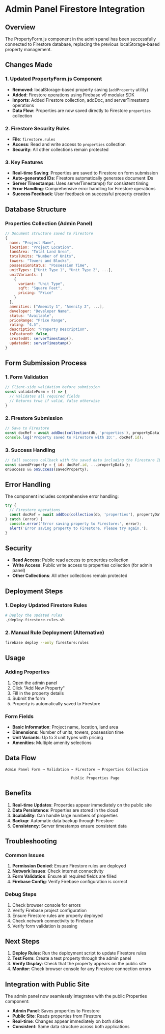 # Admin Panel Firestore Integration

## Overview
The PropertyForm.js component in the admin panel has been successfully connected to Firestore database, replacing the previous localStorage-based property management.

## Changes Made

### 1. Updated PropertyForm.js Component
- **Removed**: localStorage-based property saving (`addProperty` utility)
- **Added**: Firestore operations using Firebase v9 modular SDK
- **Imports**: Added Firestore collection, addDoc, and serverTimestamp operations
- **Data Flow**: Properties are now saved directly to Firestore `properties` collection

### 2. Firestore Security Rules
- **File**: `firestore.rules`
- **Access**: Read and write access to `properties` collection
- **Security**: All other collections remain protected

### 3. Key Features
- **Real-time Saving**: Properties are saved to Firestore on form submission
- **Auto-generated IDs**: Firestore automatically generates document IDs
- **Server Timestamps**: Uses serverTimestamp() for consistent timing
- **Error Handling**: Comprehensive error handling for Firestore operations
- **Success Feedback**: User feedback on successful property creation

## Database Structure

### Properties Collection (Admin Panel)
```javascript
// Document structure saved to Firestore
{
  name: "Project Name",
  location: "Project Location", 
  landArea: "Total Land Area",
  totalUnits: "Number of Units",
  towers: "Towers and Blocks",
  possessionStatus: "Possession Time",
  unitTypes: ["Unit Type 1", "Unit Type 2", ...],
  unitVariants: [
    {
      variant: "Unit Type",
      sqft: "Square Feet",
      pricing: "Price"
    }
  ],
  amenities: ["Amenity 1", "Amenity 2", ...],
  developer: "Developer Name",
  status: "Available",
  priceRange: "Price Range",
  rating: "4.5",
  description: "Property Description",
  isFeatured: false,
  createdAt: serverTimestamp(),
  updatedAt: serverTimestamp()
}
```

## Form Submission Process

### 1. Form Validation
```javascript
// Client-side validation before submission
const validateForm = () => {
  // Validates all required fields
  // Returns true if valid, false otherwise
}
```

### 2. Firestore Submission
```javascript
// Save to Firestore
const docRef = await addDoc(collection(db, 'properties'), propertyData);
console.log('Property saved to Firestore with ID:', docRef.id);
```

### 3. Success Handling
```javascript
// Call success callback with the saved data including the Firestore ID
const savedProperty = { id: docRef.id, ...propertyData };
onSuccess && onSuccess(savedProperty);
```

## Error Handling

The component includes comprehensive error handling:

```javascript
try {
  // Firestore operations
  const docRef = await addDoc(collection(db, 'properties'), propertyData);
} catch (error) {
  console.error('Error saving property to Firestore:', error);
  alert('Error saving property to Firestore. Please try again.');
}
```

## Security

- **Read Access**: Public read access to properties collection
- **Write Access**: Public write access to properties collection (for admin panel)
- **Other Collections**: All other collections remain protected

## Deployment Steps

### 1. Deploy Updated Firestore Rules
```bash
# Deploy the updated rules
./deploy-firestore-rules.sh
```

### 2. Manual Rule Deployment (Alternative)
```bash
firebase deploy --only firestore:rules
```

## Usage

### Adding Properties
1. Open the admin panel
2. Click "Add New Property"
3. Fill in the property details
4. Submit the form
5. Property is automatically saved to Firestore

### Form Fields
- **Basic Information**: Project name, location, land area
- **Dimensions**: Number of units, towers, possession time
- **Unit Variants**: Up to 3 unit types with pricing
- **Amenities**: Multiple amenity selections

## Data Flow

```
Admin Panel Form → Validation → Firestore → Properties Collection
                                      ↓
                              Public Properties Page
```

## Benefits

1. **Real-time Updates**: Properties appear immediately on the public site
2. **Data Persistence**: Properties are stored in the cloud
3. **Scalability**: Can handle large numbers of properties
4. **Backup**: Automatic data backup through Firestore
5. **Consistency**: Server timestamps ensure consistent data

## Troubleshooting

### Common Issues
1. **Permission Denied**: Ensure Firestore rules are deployed
2. **Network Issues**: Check internet connectivity
3. **Form Validation**: Ensure all required fields are filled
4. **Firebase Config**: Verify Firebase configuration is correct

### Debug Steps
1. Check browser console for errors
2. Verify Firebase project configuration
3. Ensure Firestore rules are properly deployed
4. Check network connectivity to Firebase
5. Verify form validation is passing

## Next Steps

1. **Deploy Rules**: Run the deployment script to update Firestore rules
2. **Test Form**: Create a test property through the admin panel
3. **Verify Display**: Check that the property appears on the public site
4. **Monitor**: Check browser console for any Firestore connection errors

## Integration with Public Site

The admin panel now seamlessly integrates with the public Properties component:

- **Admin Panel**: Saves properties to Firestore
- **Public Site**: Reads properties from Firestore
- **Real-time**: Changes appear immediately on both sides
- **Consistent**: Same data structure across both applications

